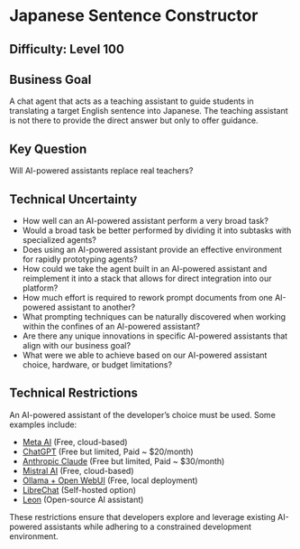 # Japanese Sentence Constructor

## Difficulty: Level 100

## Business Goal

A chat agent that acts as a teaching assistant to guide students in translating a target English sentence into Japanese. The teaching assistant is not there to provide the direct answer but only to offer guidance.

## Key Question

Will AI-powered assistants replace real teachers?

## Technical Uncertainty

- How well can an AI-powered assistant perform a very broad task?
- Would a broad task be better performed by dividing it into subtasks with specialized agents?
- Does using an AI-powered assistant provide an effective environment for rapidly prototyping agents?
- How could we take the agent built in an AI-powered assistant and reimplement it into a stack that allows for direct integration into our platform?
- How much effort is required to rework prompt documents from one AI-powered assistant to another?
- What prompting techniques can be naturally discovered when working within the confines of an AI-powered assistant?
- Are there any unique innovations in specific AI-powered assistants that align with our business goal?
- What were we able to achieve based on our AI-powered assistant choice, hardware, or budget limitations?

## Technical Restrictions

An AI-powered assistant of the developer’s choice must be used. Some examples include:

- [Meta AI](https://www.meta.ai/) (Free, cloud-based)
- [ChatGPT](https://openai.com/index/chatgpt/) (Free but limited, Paid ~ $20/month)
- [Anthropic Claude](https://www.anthropic.com/claude) (Free but limited, Paid ~ $30/month)
- [Mistral AI](https://mistral.ai/) (Free, cloud-based)
- [Ollama + Open WebUI](https://openwebui.com/) (Free, local deployment)
- [LibreChat](https://www.librechat.ai/) (Self-hosted option)
- [Leon](https://github.com/leon-ai/leon) (Open-source AI assistant)

These restrictions ensure that developers explore and leverage existing AI-powered assistants while adhering to a constrained development environment.

